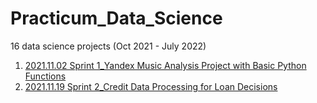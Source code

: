 # Practicum_Data_Science
16 data science projects (Oct 2021 - July 2022)


1. [2021.11.02 Sprint 1_Yandex Music Analysis Project with Basic Python Functions](https://github.com/heidihcao/Practicum_Data_Science/blob/main/2021.11.02%20Sprint%201_Basic%20Python%20FINAL.ipynb)
2. [2021.11.19 Sprint 2_Credit Data Processing for Loan Decisions](https://github.com/heidihcao/Practicum_Data_Science/blob/main/2021.11.19%20Sprint%202_Data%20Preprocessing%20FINAL.ipynb)
